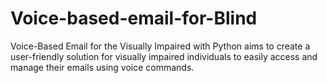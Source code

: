 # Voice-based-email-for-Blind
Voice-Based Email for the Visually Impaired with Python aims to create a user-friendly solution for visually impaired individuals to easily access and manage their emails using voice commands.
